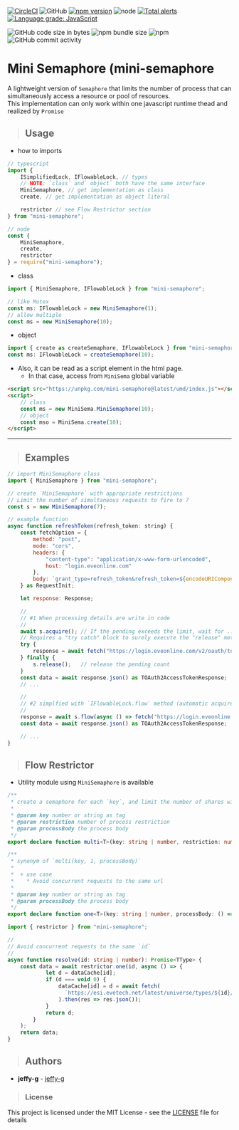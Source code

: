 [![CircleCI](https://circleci.com/gh/jeffy-g/mini-semaphore/tree/master.svg?style=svg)](https://circleci.com/gh/jeffy-g/mini-semaphore/tree/master)
![GitHub](https://img.shields.io/github/license/jeffy-g/mini-semaphore?style=plastic)
[![npm version](https://badge.fury.io/js/mini-semaphore.svg)](https://badge.fury.io/js/mini-semaphore)
![node](https://img.shields.io/node/v/mini-semaphore.svg?style=plastic)
[![Total alerts](https://img.shields.io/lgtm/alerts/g/jeffy-g/mini-semaphore.svg?logo=lgtm&logoWidth=18)](https://lgtm.com/projects/g/jeffy-g/mini-semaphore/alerts/)
[![Language grade: JavaScript](https://img.shields.io/lgtm/grade/javascript/g/jeffy-g/mini-semaphore.svg?logo=lgtm&logoWidth=18)](https://lgtm.com/projects/g/jeffy-g/mini-semaphore/context:javascript)

![GitHub code size in bytes](https://img.shields.io/github/languages/code-size/jeffy-g/mini-semaphore.svg?style=plastic)
![npm bundle size](https://img.shields.io/bundlephobia/min/mini-semaphore?style=plastic)
![npm](https://img.shields.io/npm/dm/mini-semaphore.svg?style=plastic)
![GitHub commit activity](https://img.shields.io/github/commit-activity/m/jeffy-g/mini-semaphore.svg?style=plastic)

# Mini Semaphore (mini-semaphore

A lightweight version of `Semaphore` that limits the number of process that can simultaneously access a resource or pool of resources.  
This implementation can only work within one javascript runtime thead and realized by `Promise`

> ## Usage

  + how to imports

```ts
// typescript
import {
    ISimplifiedLock, IFlowableLock, // types
    // NOTE: `class` and` object` both have the same interface
    MiniSemaphore, // get implementation as class
    create, // get implementation as object literal

    restrictor // see Flow Restrictor section
} from "mini-semaphore";

// node
const {
    MiniSemaphore,
    create,
    restrictor
} = require("mini-semaphore");
```

 + class
```ts
import { MiniSemaphore, IFlowableLock } from "mini-semaphore";

// like Mutex 
const ms: IFlowableLock = new MiniSemaphore(1);
// allow multiple
const ms = new MiniSemaphore(10);
```

 + object
```ts
import { create as createSemaphore, IFlowableLock } from "mini-semaphore";
const ms: IFlowableLock = createSemaphore(10);
```

 + Also, it can be read as a script element in the html page.
   + In that case, access from `MiniSema` global variable

```html
<script src="https://unpkg.com/mini-semaphore@latest/umd/index.js"></script>
<script>
    // class
    const ms = new MiniSema.MiniSemaphore(10);
    // object
    const mso = MiniSema.create(10);
</script>
```
---
> ## Examples

```javascript
// import MiniSemaphore class
import { MiniSemaphore } from "mini-semaphore";

// create `MiniSemaphore` with appropriate restrictions
// Limit the number of simultaneous requests to fire to 7
const s = new MiniSemaphore(7);

// example function
async function refreshToken(refresh_token: string) {
    const fetchOption = {
        method: "post",
        mode: "cors",
        headers: {
            "content-type": "application/x-www-form-urlencoded",
            host: "login.eveonline.com"
        },
        body: `grant_type=refresh_token&refresh_token=${encodeURIComponent(refresh_token)}&client_id=${CLIENT_ID}&code_verifier=${VERIFIER}`
    } as RequestInit;

    let response: Response;

    //
    // #1 When processing details are write in code
    //
    await s.acquire(); // If the pending exceeds the limit, wait for ...
    // Requires a "try catch" block to surely execute the "release" method
    try {
        response = await fetch("https://login.eveonline.com/v2/oauth/token", fetchOption);
    } finally {
        s.release();   // release the pending count
    }
    const data = await response.json() as TOAuth2AccessTokenResponse;
    // ...

    //
    // #2 simplfied with `IFlowableLock.flow` method (automatic acquire/release)
    //
    response = await s.flow(async () => fetch("https://login.eveonline.com/v2/oauth/token", fetchOption));
    const data = await response.json() as TOAuth2AccessTokenResponse;

    // ...
}
```

> ## Flow Restrictor

  + Utility module using `MiniSemaphore` is available

```ts
/**
 * create a semaphore for each `key`, and limit the number of shares with the value of `restriction`
 * 
 * @param key number or string as tag
 * @param restriction number of process restriction
 * @param processBody the process body
 */
export declare function multi<T>(key: string | number, restriction: number, processBody: () => Promise<T>): Promise<T>;

/**
 * synonym of `multi(key, 1, processBody)`
 * 
 *  + use case
 *    * Avoid concurrent requests to the same url
 * 
 * @param key number or string as tag
 * @param processBody the process body
 */
export declare function one<T>(key: string | number, processBody: () => Promise<T>): Promise<T>;
```

```ts
import { restrictor } from "mini-semaphore";

//
// Avoid concurrent requests to the same `id`
//
async function resolve(id: string | number): Promise<TType> {
    const data = await restrictor.one(id, async () => {
            let d = dataCache[id];
            if (d === void 0) {
                dataCache[id] = d = await fetch(
                  `https://esi.evetech.net/latest/universe/types/${id}/`)
                ).then(res => res.json());
            }
            return d;
        }
    );
    return data;
}

```
> ## Authors

 + **jeffy-g** - [jeffy-g](https://github.com/jeffy-g)


> ### License

This project is licensed under the MIT License - see the [LICENSE](LICENSE) file for details
